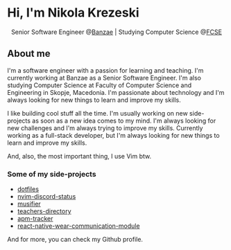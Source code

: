 # Hi, I'm Nikola Krezeski
<p style="text-align: center;">Senior Software Engineer @<a href ="https://www.linkedin.com/company/banzae/mycompany">Banzae</a> | Studying Computer Science @<a href="https://finki.ukim.mk">FCSE</a></p>

## About me
I'm a software engineer with a passion for learning and teaching. I'm currently working at Banzae as a Senior Software Engineer. I'm also studying Computer Science at Faculty of Computer Science and Engineering in Skopje, Macedonia. I'm passionate about technology and I'm always looking for new things to learn and improve my skills.

I like building cool stuff all the time. I'm usually working on new side-projects as soon as a new idea comes to my mind. I'm always looking for new challenges and I'm always trying to improve my skills.
Currently working as a full-stack developer, but I'm always looking for new things to learn and improve my skills.

And, also, the most important thing, I use Vim btw.

### Some of my side-projects
- [dotfiles](https://github.com/circles-00/dotfiles)
- [nvim-discord-status](https://github.com/circles-00/nvim-discord-status)
- [musifier](https://github.com/circles-00/musifier)
- [teachers-directory](https://github.com/circles-00/teachers_directory)
- [apm-tracker](https://github.com/circles-00/apm-tracker)
- [react-native-wear-communication-module](https://github.com/circles-00/react-native-wear-communication-module)

  
And for more, you can check my Github profile.
